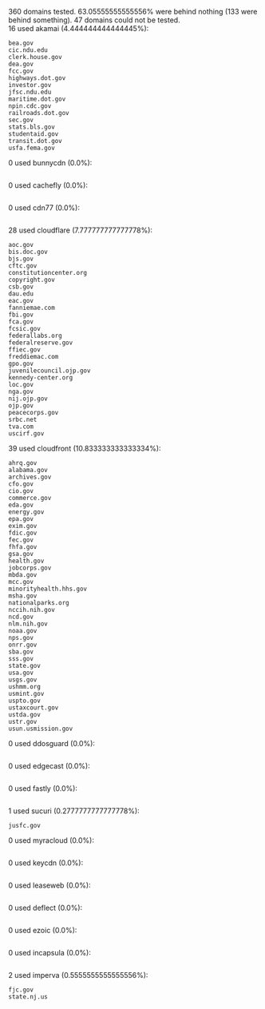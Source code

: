 360 domains tested. 63.05555555555556% were behind nothing (133 were behind something). 47 domains could not be tested.<br>
16 used akamai (4.444444444444445%):
```
bea.gov
cic.ndu.edu
clerk.house.gov
dea.gov
fcc.gov
highways.dot.gov
investor.gov
jfsc.ndu.edu
maritime.dot.gov
npin.cdc.gov
railroads.dot.gov
sec.gov
stats.bls.gov
studentaid.gov
transit.dot.gov
usfa.fema.gov
```

0 used bunnycdn (0.0%):
```

```

0 used cachefly (0.0%):
```

```

0 used cdn77 (0.0%):
```

```

28 used cloudflare (7.777777777777778%):
```
aoc.gov
bis.doc.gov
bjs.gov
cftc.gov
constitutioncenter.org
copyright.gov
csb.gov
dau.edu
eac.gov
fanniemae.com
fbi.gov
fca.gov
fcsic.gov
federallabs.org
federalreserve.gov
ffiec.gov
freddiemac.com
gpo.gov
juvenilecouncil.ojp.gov
kennedy-center.org
loc.gov
nga.gov
nij.ojp.gov
ojp.gov
peacecorps.gov
srbc.net
tva.com
uscirf.gov
```

39 used cloudfront (10.833333333333334%):
```
ahrq.gov
alabama.gov
archives.gov
cfo.gov
cio.gov
commerce.gov
eda.gov
energy.gov
epa.gov
exim.gov
fdic.gov
fec.gov
fhfa.gov
gsa.gov
health.gov
jobcorps.gov
mbda.gov
mcc.gov
minorityhealth.hhs.gov
msha.gov
nationalparks.org
nccih.nih.gov
ncd.gov
nlm.nih.gov
noaa.gov
nps.gov
onrr.gov
sba.gov
sss.gov
state.gov
usa.gov
usgs.gov
ushmm.org
usmint.gov
uspto.gov
ustaxcourt.gov
ustda.gov
ustr.gov
usun.usmission.gov
```

0 used ddosguard (0.0%):
```

```

0 used edgecast (0.0%):
```

```

0 used fastly (0.0%):
```

```

1 used sucuri (0.2777777777777778%):
```
jusfc.gov
```

0 used myracloud (0.0%):
```

```

0 used keycdn (0.0%):
```

```

0 used leaseweb (0.0%):
```

```

0 used deflect (0.0%):
```

```

0 used ezoic (0.0%):
```

```

0 used incapsula (0.0%):
```

```

2 used imperva (0.5555555555555556%):
```
fjc.gov
state.nj.us
```
